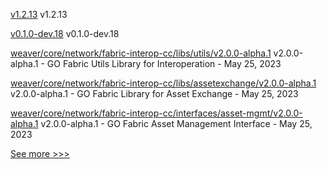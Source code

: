 
[v1.2.13](https://github.com/hyperledger/firefly-common/releases/tag/v1.2.13) v1.2.13

[v0.1.0-dev.18](https://github.com/hyperledger/anoncreds-rs/releases/tag/v0.1.0-dev.18) v0.1.0-dev.18

[weaver/core/network/fabric-interop-cc/libs/utils/v2.0.0-alpha.1](https://github.com/hyperledger/cacti/releases/tag/weaver/core/network/fabric-interop-cc/libs/utils/v2.0.0-alpha.1) v2.0.0-alpha.1 - GO Fabric Utils Library for Interoperation - May 25, 2023

[weaver/core/network/fabric-interop-cc/libs/assetexchange/v2.0.0-alpha.1](https://github.com/hyperledger/cacti/releases/tag/weaver/core/network/fabric-interop-cc/libs/assetexchange/v2.0.0-alpha.1) v2.0.0-alpha.1 - GO Fabric Library for Asset Exchange - May 25, 2023

[weaver/core/network/fabric-interop-cc/interfaces/asset-mgmt/v2.0.0-alpha.1](https://github.com/hyperledger/cacti/releases/tag/weaver/core/network/fabric-interop-cc/interfaces/asset-mgmt/v2.0.0-alpha.1) v2.0.0-alpha.1 - GO Fabric Asset Management Interface - May 25, 2023


[See more >>>](https://start-here.hyperledger.org/releases)
